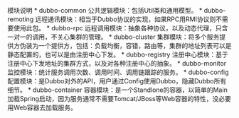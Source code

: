 模块说明
	* dubbo-common 公共逻辑模块：包括Util类和通用模型。
	* dubbo-remoting 远程通讯模块：相当于Dubbo协议的实现，如果RPC用RMI协议则不需要使用此包。
	* dubbo-rpc 远程调用模块：抽象各种协议，以及动态代理，只含一对一的调用，不关心集群的管理。
	* dubbo-cluster 集群模块：将多个服务提供方伪装为一个提供方，包括：负载均衡，容错，路由等，集群的地址列表可以是静态配置的，也可以是由注册中心下发。
	* dubbo-registry 注册中心模块：基于注册中心下发地址的集群方式，以及对各种注册中心的抽象。
	* dubbo-monitor 监控模块：统计服务调用次数、调用时间、调用链跟踪的服务。
	* dubbo-config 配置模块：是Dubbo对外的API，用户通过Config使用Dubbo，隐藏Dubbo所有细节。
	* dubbo-container 容器模块：是一个Standlone的容器，以简单的Main加载Spring启动，因为服务通常不需要Tomcat/JBoss等Web容器的特性，没必要用Web容器去加载服务。



